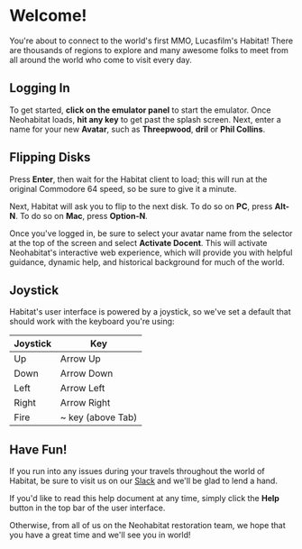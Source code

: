 Welcome!
========

You're about to connect to the world's first MMO, Lucasfilm's Habitat! There are thousands
of regions to explore and many awesome folks to meet from all around the world who come to
visit every day.

Logging In
----------

To get started, **click on the emulator panel** to start the emulator. Once Neohabitat
loads, **hit any key** to get past the splash screen. Next, enter a name for your
new **Avatar**, such as **Threepwood**, **dril** or **Phil Collins**.

Flipping Disks
--------------

Press **Enter**, then wait for the Habitat client to load; this will run at the original
Commodore 64 speed, so be sure to give it a minute.

Next, Habitat will ask you to flip to the next disk. To do so on **PC**, press **Alt-N**.
To do so on **Mac**, press **Option-N**.

Once you've logged in, be sure to select your avatar name from the selector at the top of
the screen and select **Activate Docent**. This will activate Neohabitat's interactive web
experience, which will provide you with helpful guidance, dynamic help, and historical
background for much of the world.

Joystick
--------

Habitat's user interface is powered by a joystick, so we've set a default that should work
with the keyboard you're using:

| Joystick | Key               |
|----------|-------------------|
| Up       | Arrow Up          |
| Down     | Arrow Down        |
| Left     | Arrow Left        |
| Right    | Arrow Right       |
| Fire     | ~ key (above Tab) |

Have Fun!
---------

If you run into any issues during your travels throughout the world of Habitat, be sure to visit us on our [Slack](http://slack.neohabitat.org) and we'll be glad to lend a hand.

If you'd like to read this help document at any time, simply click the **Help** button in
the top bar of the user interface.

Otherwise, from all of us on the Neohabitat restoration team, we hope that you have a
great time and we'll see you in world!
